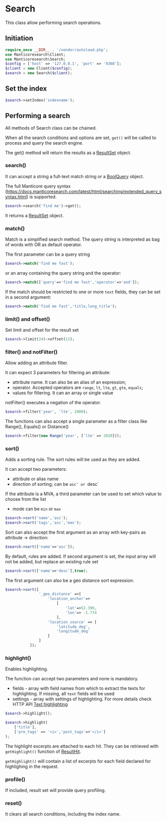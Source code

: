 # Search

This class allow performing search operations.


## Initiation


```php
require_once __DIR__ . '/vendor/autoload.php';
use Manticoresearch\Client;
use Manticoresearch\Search;
$config = ['host' => '127.0.0.1', 'port' => '9308'];
$client = new Client($config);
$search = new Search($client);
```

## Set the index
```php
$search->setIndex('indexname');
```


## Performing a search

All methods of Search class can be chained. 

When all the search conditions and options are set, `get()` will be called to process and query the search engine.

The get() method will return the results as a [ResultSet](searchresults.md#resultset-object) object.

### search()

It can accept a string a full-text match string or a [BoolQuery](query.md#boolquery) object. 

The full Manticore query syntax (https://docs.manticoresearch.com/latest/html/searching/extended_query_syntax.html) is supported.

```php
$search->search('find me')->get();
```

It returns a [ResultSet](searchresults.md#resultset-object)  object.

### match()

Match is a simplified search method. The query string is interpreted as bag of words with OR as default operator.

The first parameter can be a query string

```php
$search->match('find me fast');
```
or an array containing the query string and the operator:
```php
$search->match(['query'=>'find me fast','operator'=>'and']);
```
If the match should be restricted to one or more `text` fields, they can be set in a second argument:

```php
$search->match('find me fast','title,long_title');
```

### limit() and offset()

Set limit and offset for the result set

```php
$search->limit(24)->offset(12);
```

### filter() and notFilter()

Allow adding an attribute filter.

It can expect 3 parameters for filtering an attribute:

- attribute name. It can also be an alias of an expression;
- operator. Accepted operators are `range`, `lt`, `lte`, `gt`,  `gte`, `equals`;
- values for filtering. It can an array or single value

notFilter() executes a negation of the operator.

```php
$search->filter('year', 'lte', 2000);
```

The functions can also accept a single parameter as a filter class like Range(),  Equals() or Distance()

```php
$search->filter(new Range('year', ['lte' => 2020]));
```


### sort()

Adds a sorting rule. The sort rules will be used as they are added.

It can accept two parameters:

- attribute or alias name
- direction of sorting; can be `asc' or `desc`

If the attribute is a MVA, a third parameter can be used to set which value to choose from the list
- mode can be `min` or `max`

```php
$search->sort('name','asc');
$search->sort('tags','asc','max');
```

Sort can also accept the first argument as an array with key-pairs as attribute -> direction:

```php
$search->sort(['name'=>'asc']);
````
By default, rules are added. If second argument is set, the input array will not be added, but replace an existing rule set

```php
$search->sort(['name'=>'desc'],true);
````

The first argument can also be a geo distance sort expression:

```php
$search->sort([
               '_geo_distance' =>[
                   'location_anchor'=>
                       [
                           'lat'=>52.396,
                           'lon'=> -1.774
                       ],
                   'location_source' => [
                       'latitude_deg',
                       'longitude_deg'
                   ]
               ]
           ]);
````
### highlight()

Enables highlighting.

The function can accept two parameters and none is mandatory.

- fields - array with field names from which to extract the texts for highlighting. If missing, all `text` fields will be used
- settings - array with settings of highlighting. For more details check HTTP API [Text highlighting](https://docs.manticoresearch.com/latest/html/http_reference/json_search.html#text-highlighting) 

```php
$search->highlight();
```

```php
$search->highlight(
    ['title'],
    ['pre_tags' => '<i>','post_tags'=>'</i>']
);
```

The highlight excerpts are attached to each hit. They can be retrieved with `getHighlight()` function of [ResultHit](searchresults.md#resulthit-object).

`getHighlight()`  will contain a list of excerpts  for each field declared for highlighing in the request.

### profile()

If included, result set will provide query profiling.


### reset()

It clears all search conditions, including the index name.